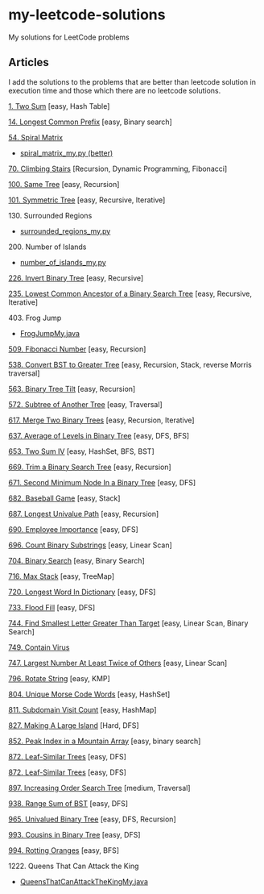 # my-leetcode-solutions
My solutions for LeetCode problems

## Articles

I add the solutions to the problems that are better than leetcode solution in execution time and those which there are no leetcode solutions.

[1. Two Sum](https://leetcode.com/articles/two-sum/) [easy, Hash Table] 

[14. Longest Common Prefix](https://leetcode.com/articles/longest-common-prefix/) [easy, Binary search]

[54. Spiral Matrix](https://leetcode.com/articles/spiral-matrix/)

* [spiral_matrix_my.py (better)](54.spiral-matrix/spiral_matrix_my.py)

[70. Climbing Stairs](https://leetcode.com/articles/climbing-stairs/) [Recursion, Dynamic Programming, Fibonacci]

[100. Same Tree](https://leetcode.com/articles/same-tree/) [easy, Recursion]

[101. Symmetric Tree](https://leetcode.com/articles/symmetric-tree/) [easy, Recursive, Iterative]

130\. Surrounded Regions

* [surrounded_regions_my.py](130.surrounded-regions/surrounded_regions_my.py)

200\. Number of Islands

* [number_of_islands_my.py](200.number-of-islands/number_of_islands_my.py)

[226. Invert Binary Tree](https://leetcode.com/articles/invert-binary-tree/) [easy, Recursive]

[235. Lowest Common Ancestor of a Binary Search Tree](https://leetcode.com/articles/lowest-common-ancestor-of-a-binary-search-tree/) [easy, Recursive, Iterative]

403\. Frog Jump

* [FrogJumpMy.java](403.frog-jump/FrogJumpMy.java)

[509. Fibonacci Number](https://leetcode.com/articles/fibonacci-number/) [easy, Recursion]

[538. Convert BST to Greater Tree](https://leetcode.com/articles/convert-bst-to-greater-tree/) [easy, Recursion, Stack, reverse Morris traversal]

[563. Binary Tree Tilt](https://leetcode.com/articles/binary-tree-tilt/) [easy, Recursion]

[572. Subtree of Another Tree](https://leetcode.com/articles/subtree-of-another-tree/) [easy, Traversal]

[617. Merge Two Binary Trees](https://leetcode.com/articles/average-of-levels/) [easy, Recursion, Iterative]

[637. Average of Levels in Binary Tree](https://leetcode.com/articles/merge-two-binary-trees/) [easy, DFS, BFS]

[653. Two Sum IV](https://leetcode.com/articles/two-sum-iv/) [easy, HashSet, BFS, BST]

[669. Trim a Binary Search Tree](https://leetcode.com/articles/trim-a-binary-search-tree/) [easy, Recursion]

[671. Second Minimum Node In a Binary Tree](https://leetcode.com/articles/second-minimum-node-in-a-binary-tree/) [easy, DFS]

[682. Baseball Game](https://leetcode.com/articles/baseball-game/) [easy, Stack]

[687. Longest Univalue Path](https://leetcode.com/articles/longest-univalue-path/) [easy, Recursion]

[690. Employee Importance](https://leetcode.com/articles/employee-importance/) [easy, DFS]

[696. Count Binary Substrings](https://leetcode.com/articles/count-binary-substrings/) [easy, Linear Scan]

[704. Binary Search](https://leetcode.com/articles/binary-search/) [easy, Binary Search]

[716. Max Stack](https://leetcode.com/articles/max-stack/) [easy, TreeMap]

[720. Longest Word In Dictionary](https://leetcode.com/articles/longest-word-in-dictionary/) [easy, DFS]

[733. Flood Fill](https://leetcode.com/articles/flood-fill/) [easy, DFS]

[744. Find Smallest Letter Greater Than Target](https://leetcode.com/articles/find-smallest-letter-greater-than-target/) [easy, Linear Scan, Binary Search]

[749. Contain Virus](https://leetcode.com/articles/contain-virus/)

[747. Largest Number At Least Twice of Others](https://leetcode.com/articles/largest-number-at-least-twice-of-others/) [easy, Linear Scan]

[796. Rotate String](https://leetcode.com/articles/rotate-string/) [easy, KMP]

[804. Unique Morse Code Words](https://leetcode.com/articles/unique-morse-code-words/) [easy, HashSet]

[811. Subdomain Visit Count](https://leetcode.com/articles/subdomain-visit-count/) [easy, HashMap]

[827. Making A Large Island](https://leetcode.com/articles/making-a-large-island/) [Hard, DFS]

[852. Peak Index in a Mountain Array](https://leetcode.com/articles/peak-index-in-a-mountain-array/) [easy, binary search]

[872. Leaf-Similar Trees](https://leetcode.com/articles/leaf-similar-trees/) [easy, DFS]

[872. Leaf-Similar Trees](https://leetcode.com/articles/leaf-similar-trees/) [easy, DFS]

[897. Increasing Order Search Tree](https://leetcode.com/articles/increasing-order-search-tree/) [medium, Traversal]

[938. Range Sum of BST](https://leetcode.com/articles/range-sum-of-bst/) [easy, DFS]

[965. Univalued Binary Tree](https://leetcode.com/articles/univalued-binary-tree/) [easy, DFS, Recursion]

[993. Cousins in Binary Tree](https://leetcode.com/articles/cousins-in-binary-tree/) [easy, DFS]

[994. Rotting Oranges](https://leetcode.com/articles/rotting-oranges//) [easy, BFS]

1222\. Queens That Can Attack the King

* [QueensThatCanAttackTheKingMy.java](1222.queens-that-can-attack-the-king/QueensThatCanAttackTheKingMy.java)
